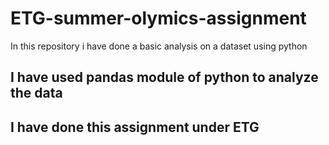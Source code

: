 # ETG-summer-olymics-assignment
In this repository i have done a basic analysis on a dataset using python
## I have used pandas module of python to analyze the data
## I have done this assignment under ETG
